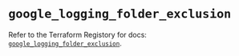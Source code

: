 # `google_logging_folder_exclusion`

Refer to the Terraform Registory for docs: [`google_logging_folder_exclusion`](https://www.terraform.io/docs/providers/google/r/logging_folder_exclusion).

